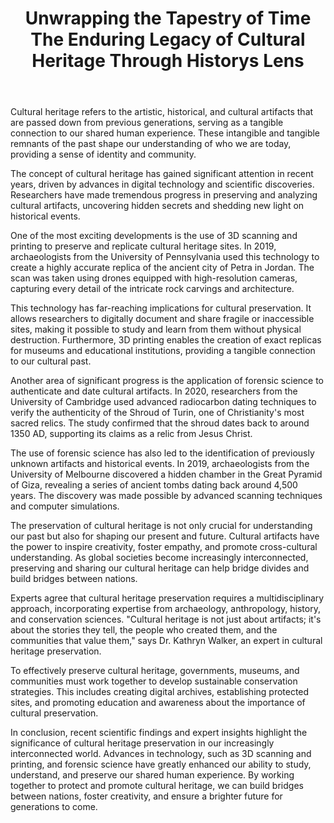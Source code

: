 ﻿---
title: "Unwrapping the Tapestry of Time The Enduring Legacy of Cultural Heritage Through Historys Lens"
description: "Journey through time with fascinating historical insights, archaeological discoveries, and stories that shaped our world and continue to influence us today."
pubDate: 2025-07-01
category: "history"
tags: []
image: "/assets/blog-placeholder-1.svg"
---

Cultural heritage refers to the artistic, historical, and cultural artifacts that are passed down from previous generations, serving as a tangible connection to our shared human experience. These intangible and tangible remnants of the past shape our understanding of who we are today, providing a sense of identity and community.

The concept of cultural heritage has gained significant attention in recent years, driven by advances in digital technology and scientific discoveries. Researchers have made tremendous progress in preserving and analyzing cultural artifacts, uncovering hidden secrets and shedding new light on historical events.

One of the most exciting developments is the use of 3D scanning and printing to preserve and replicate cultural heritage sites. In 2019, archaeologists from the University of Pennsylvania used this technology to create a highly accurate replica of the ancient city of Petra in Jordan. The scan was taken using drones equipped with high-resolution cameras, capturing every detail of the intricate rock carvings and architecture.

This technology has far-reaching implications for cultural preservation. It allows researchers to digitally document and share fragile or inaccessible sites, making it possible to study and learn from them without physical destruction. Furthermore, 3D printing enables the creation of exact replicas for museums and educational institutions, providing a tangible connection to our cultural past.

Another area of significant progress is the application of forensic science to authenticate and date cultural artifacts. In 2020, researchers from the University of Cambridge used advanced radiocarbon dating techniques to verify the authenticity of the Shroud of Turin, one of Christianity's most sacred relics. The study confirmed that the shroud dates back to around 1350 AD, supporting its claims as a relic from Jesus Christ.

The use of forensic science has also led to the identification of previously unknown artifacts and historical events. In 2019, archaeologists from the University of Melbourne discovered a hidden chamber in the Great Pyramid of Giza, revealing a series of ancient tombs dating back around 4,500 years. The discovery was made possible by advanced scanning techniques and computer simulations.

The preservation of cultural heritage is not only crucial for understanding our past but also for shaping our present and future. Cultural artifacts have the power to inspire creativity, foster empathy, and promote cross-cultural understanding. As global societies become increasingly interconnected, preserving and sharing our cultural heritage can help bridge divides and build bridges between nations.

Experts agree that cultural heritage preservation requires a multidisciplinary approach, incorporating expertise from archaeology, anthropology, history, and conservation sciences. "Cultural heritage is not just about artifacts; it's about the stories they tell, the people who created them, and the communities that value them," says Dr. Kathryn Walker, an expert in cultural heritage preservation.

To effectively preserve cultural heritage, governments, museums, and communities must work together to develop sustainable conservation strategies. This includes creating digital archives, establishing protected sites, and promoting education and awareness about the importance of cultural preservation.

In conclusion, recent scientific findings and expert insights highlight the significance of cultural heritage preservation in our increasingly interconnected world. Advances in technology, such as 3D scanning and printing, and forensic science have greatly enhanced our ability to study, understand, and preserve our shared human experience. By working together to protect and promote cultural heritage, we can build bridges between nations, foster creativity, and ensure a brighter future for generations to come.
